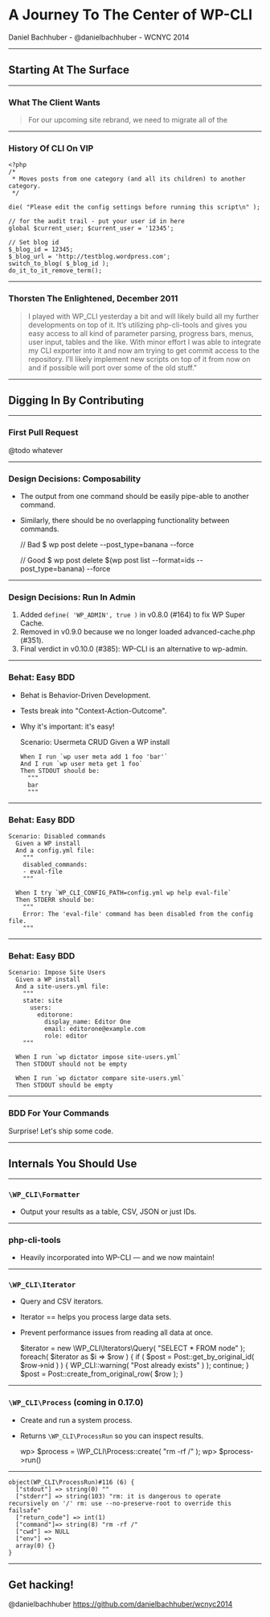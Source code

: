 A Journey To The Center of WP-CLI
=================================

Daniel Bachhuber - @danielbachhuber - WCNYC 2014

***

Starting At The Surface
-----------------------

***

### What The Client Wants

> For our upcoming site rebrand, we need to migrate all of the

***

### History Of CLI On VIP

    <?php
    /*
     * Moves posts from one category (and all its children) to another category.
     */

    die( "Please edit the config settings before running this script\n" );

    // for the audit trail - put your user id in here
    global $current_user; $current_user = '12345';

    // Set blog id
    $_blog_id = 12345;
    $_blog_url = 'http://testblog.wordpress.com';
    switch_to_blog( $_blog_id );
    do_it_to_it_remove_term();

***

### Thorsten The Enlightened, December 2011

> I played with WP_CLI yesterday a bit and will likely build all my further developments on top of it. It’s utilizing php-cli-tools and gives you easy access to all kind of parameter parsing, progress bars, menus, user input, tables and the like. With minor effort I was able to integrate my CLI exporter into it and now am trying to get commit access to the repository. I’ll likely implement new scripts on top of it from now on and if possible will port over some of the old stuff."

***

Digging In By Contributing
------------

***

### First Pull Request

@todo whatever

***

### Design Decisions: Composability

* The output from one command should be easily pipe-able to another command.
* Similarly, there should be no overlapping functionality between commands.

    // Bad
    $ wp post delete --post_type=banana --force

    // Good
    $ wp post delete $(wp post list --format=ids --post_type=banana) --force

***

### Design Decisions: Run In Admin

1. Added `define( 'WP_ADMIN', true )` in v0.8.0 (#164) to fix WP Super Cache.
2. Removed in v0.9.0 because we no longer loaded advanced-cache.php (#351).
3. Final verdict in v0.10.0 (#385): WP-CLI is an alternative to wp-admin.

***

### Behat: Easy BDD

* Behat is Behavior-Driven Development.
* Tests break into "Context-Action-Outcome".
* Why it's important: it's easy!

    Scenario: Usermeta CRUD
      Given a WP install

      When I run `wp user meta add 1 foo 'bar'`
      And I run `wp user meta get 1 foo`
      Then STDOUT should be:
        """
        bar
        """

***

### Behat: Easy BDD

    Scenario: Disabled commands
      Given a WP install
      And a config.yml file:
        """
        disabled_commands:
        - eval-file
        """

      When I try `WP_CLI_CONFIG_PATH=config.yml wp help eval-file`
      Then STDERR should be:
        """
        Error: The 'eval-file' command has been disabled from the config file.
        """

***

### Behat: Easy BDD

    Scenario: Impose Site Users
      Given a WP install
      And a site-users.yml file:
        """
        state: site
          users:
            editorone:
              display_name: Editor One
              email: editorone@example.com
              role: editor
        """

      When I run `wp dictator impose site-users.yml`
      Then STDOUT should not be empty

      When I run `wp dictator compare site-users.yml`
      Then STDOUT should be empty

***

### BDD For Your Commands

Surprise! Let's ship some code.

***

Internals You Should Use
------------------------

***

### `\WP_CLI\Formatter`

* Output your results as a table, CSV, JSON or just IDs.

***

### php-cli-tools

* Heavily incorporated into WP-CLI — and we now maintain!

***

### `\WP_CLI\Iterator`

* Query and CSV iterators.
* Iterator == helps you process large data sets.
* Prevent performance issues from reading all data at once.

    $iterator = new \WP_CLI\Iterators\Query( "SELECT * FROM node" );
    foreach( $iterator as $i => $row ) {
    	if ( $post = Post::get_by_original_id( $row->nid ) ) {
    		WP_CLI::warning( "Post already exists" ) );
    		continue;
    	}
    	$post = Post::create_from_original_row( $row );
    }

***

### `\WP_CLI\Process` (coming in 0.17.0)

* Create and run a system process.
* Returns `\WP_CLI\ProcessRun` so you can inspect results.

    wp> $process = \WP_CLI\Process::create( "rm -rf /" );
    wp> $process->run()

***

    object(WP_CLI\ProcessRun)#116 (6) {
      ["stdout"] => string(0) ""
      ["stderr"] => string(103) "rm: it is dangerous to operate recursively on '/' rm: use --no-preserve-root to override this failsafe"
      ["return_code"] => int(1)
      ["command"]=> string(8) "rm -rf /"
      ["cwd"] => NULL
      ["env"] =>
      array(0) {}
    }

***

Get hacking!
-------

@danielbachhuber
https://github.com/danielbachhuber/wcnyc2014
